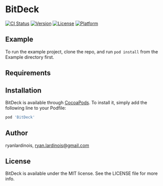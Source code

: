 # BitDeck

[![CI Status](http://img.shields.io/travis/ryanlardinois/BitDeck.svg?style=flat)](https://travis-ci.org/ryanlardinois/BitDeck)
[![Version](https://img.shields.io/cocoapods/v/BitDeck.svg?style=flat)](http://cocoapods.org/pods/BitDeck)
[![License](https://img.shields.io/cocoapods/l/BitDeck.svg?style=flat)](http://cocoapods.org/pods/BitDeck)
[![Platform](https://img.shields.io/cocoapods/p/BitDeck.svg?style=flat)](http://cocoapods.org/pods/BitDeck)

## Example

To run the example project, clone the repo, and run `pod install` from the Example directory first.

## Requirements

## Installation

BitDeck is available through [CocoaPods](http://cocoapods.org). To install
it, simply add the following line to your Podfile:

```ruby
pod 'BitDeck'
```

## Author

ryanlardinois, ryan.lardinois@gmail.com

## License

BitDeck is available under the MIT license. See the LICENSE file for more info.
